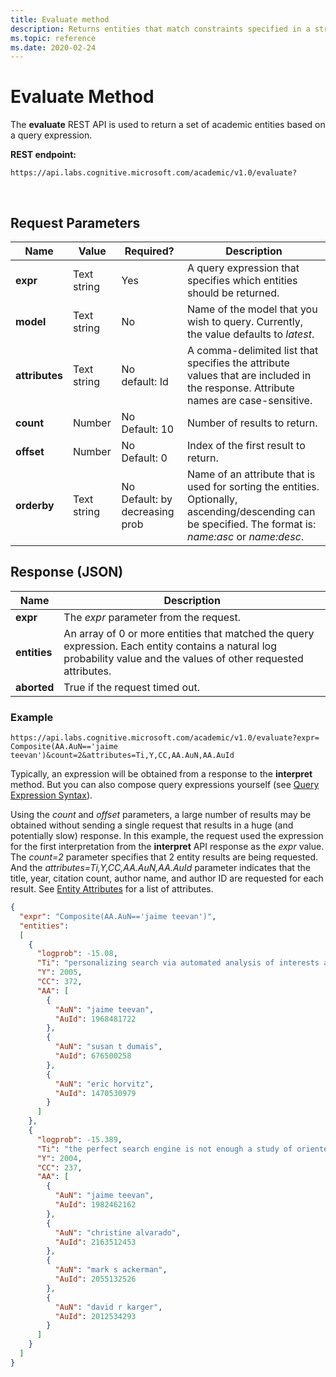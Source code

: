 ```yaml
---
title: Evaluate method
description: Returns entities that match constraints specified in a structured query expression
ms.topic: reference
ms.date: 2020-02-24
---
```


# Evaluate Method

The **evaluate** REST API is used to return a set of academic entities based on a query expression.

**REST endpoint:**

``` HTTP
https://api.labs.cognitive.microsoft.com/academic/v1.0/evaluate? 
```   
<br>

## Request Parameters  

Name | Value | Required? | Description
--- | --- | --- | ---
**expr** | Text string | Yes | A query expression that specifies which entities should be returned.
**model** | Text string | No | Name of the model that you wish to query.  Currently, the value defaults to *latest*.
**attributes** | Text string | No<br>default: Id | A comma-delimited list that specifies the attribute values that are included in the response. Attribute names are case-sensitive.
**count** | Number | No<br>Default: 10 | Number of results to return.
**offset** | Number |	No<br>Default: 0	| Index of the first result to return.
**orderby** |	Text string | No<br>Default: by decreasing prob	| Name of an attribute that is used for sorting the entities. Optionally, ascending/descending can be specified. The format is: *name:asc* or *name:desc*.

## Response (JSON)

Name | Description
--- | ---   
**expr** | The *expr* parameter from the request.
**entities** | An array of 0 or more entities that matched the query expression. Each entity contains a natural log probability value and the values of other requested attributes.
**aborted** | True if the request timed out.

### Example

``` HTTP
https://api.labs.cognitive.microsoft.com/academic/v1.0/evaluate?expr=
Composite(AA.AuN=='jaime teevan')&count=2&attributes=Ti,Y,CC,AA.AuN,AA.AuId
```

Typically, an expression will be obtained from a response to the **interpret** method.  But you can also compose query expressions yourself (see [Query Expression Syntax](reference-query-expression-syntax.md)).  
  
Using the *count* and *offset* parameters, a large number of results may be obtained without sending a single request that results in a huge (and potentially slow) response.  In this example, the request used the expression for the first interpretation from the **interpret** API response as the *expr* value. The *count=2* parameter specifies that 2 entity results are being requested. And the *attributes=Ti,Y,CC,AA.AuN,AA.AuId* parameter indicates that the title, year, citation count, author name, and author ID are requested for each result.  See [Entity Attributes](reference-entity-attributes.md) for a list of attributes.
  
``` JSON
{
  "expr": "Composite(AA.AuN=='jaime teevan')",
  "entities": 
  [
    {
      "logprob": -15.08,
      "Ti": "personalizing search via automated analysis of interests and activities",
      "Y": 2005,
      "CC": 372,
      "AA": [
        {
          "AuN": "jaime teevan",
          "AuId": 1968481722
        },
        {
          "AuN": "susan t dumais",
          "AuId": 676500258
        },
        {
          "AuN": "eric horvitz",
          "AuId": 1470530979
        }
      ]
    },
    {
      "logprob": -15.389,
      "Ti": "the perfect search engine is not enough a study of orienteering behavior in directed search",
      "Y": 2004,
      "CC": 237,
      "AA": [
        {
          "AuN": "jaime teevan",
          "AuId": 1982462162
        },
        {
          "AuN": "christine alvarado",
          "AuId": 2163512453
        },
        {
          "AuN": "mark s ackerman",
          "AuId": 2055132526
        },
        {
          "AuN": "david r karger",
          "AuId": 2012534293
        }
      ]
    }
  ]
}
```